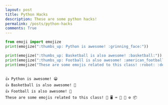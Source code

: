 ```yaml
---
layout: post
title: Python Hacks
description: These are some python hacks!
permalink: /posts/python-hacks
comments: True
---
```


```python
from emoji import emojize 
print(emojize(":thumbs_up: Python is awesome! :grinning_face:"))

print(emojize(":thumbs_up: Basketball is also awesome! :basketball:"))
print(emojize(":thumbs_up: Football is also awesome! :american_football:"))
print(emojize("These are some emojis related to this class! :robot: :desktop_computer: :keyboard: :floppy_disk: :brain: :gear: :package:"))



```

    👍 Python is awesome! 😀
    👍 Basketball is also awesome! 🏀
    👍 Football is also awesome! 🏈
    These are some emojis related to this class! 🤖 🖥️ ⌨️ 💾 🧠 ⚙️ 📦

